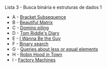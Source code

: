 Lista 3 - Busca binária e estruturas de dados 1

- A - [Bracket Subsequence](https://vjudge.net/problem/CodeForces-1023C)
- B - [Beautiful Matrix](https://vjudge.net/problem/CodeForces-263A)
- C - [Domino piling](https://vjudge.net/problem/CodeForces-50A)
- D - [Tom Riddle's Diary](https://vjudge.net/problem/CodeForces-855A)
- E - [I Wanna Be the Guy](https://vjudge.net/problem/CodeForces-469A)
- F - [Binary search](https://vjudge.net/problem/SPOJ-BSEARCH1)
- G - [Queries about less or equal elements](https://vjudge.net/problem/CodeForces-600B)
- H - [Robin Hood in Town](https://vjudge.net/problem/CodeForces-2014C)
- I - [Factory Machines](https://vjudge.net/problem/CSES-1620)
